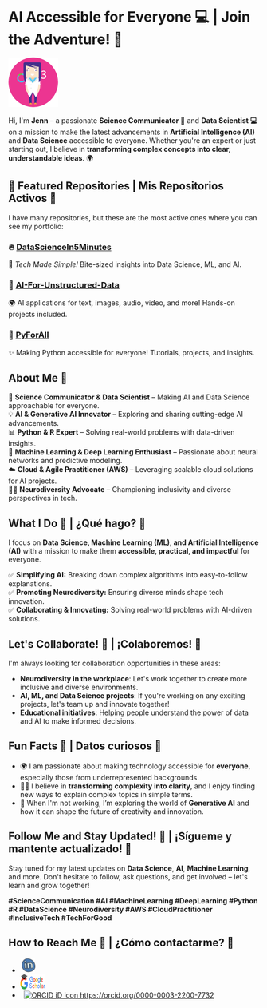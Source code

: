 # AI Accessible for Everyone 💻 | Join the Adventure! 🚀

<img src="https://github.com/jcombari/jcombari/blob/main/Avatar_JC.png" width="100" height="100" alt="Avatar Image">  <!-- Avatar pequeño -->

Hi, I'm **Jenn** – a passionate **Science Communicator 🧠** and **Data Scientist 💻** on a mission to make the latest advancements in **Artificial Intelligence (AI)** and **Data Science** accessible to everyone. Whether you're an expert or just starting out, I believe in **transforming complex concepts into clear, understandable ideas**. 🌍

## 📂 Featured Repositories | Mis Repositorios Activos 🚀

I have many repositories, but these are the most active ones where you can see my portfolio:

### 🔥 [DataScienceIn5Minutes](https://github.com/jcombari/DataScienceIn5Minutes)
🚀 *Tech Made Simple!* Bite-sized insights into Data Science, ML, and AI. 

### 🤖 [AI-For-Unstructured-Data](https://github.com/jcombari/AI-For-Unstructured-Data)
🌍 AI applications for text, images, audio, video, and more! Hands-on projects included.  

### 🐍 [PyForAll](https://github.com/jcombari/PyForAll)
✨ Making Python accessible for everyone! Tutorials, projects, and insights.  

## About Me 🌟

🔭 **Science Communicator & Data Scientist** – Making AI and Data Science approachable for everyone.  
💡 **AI & Generative AI Innovator** – Exploring and sharing cutting-edge AI advancements.  
📊 **Python & R Expert** – Solving real-world problems with data-driven insights.  
🤖 **Machine Learning & Deep Learning Enthusiast** – Passionate about neural networks and predictive modeling.  
☁️ **Cloud & Agile Practitioner (AWS)** – Leveraging scalable cloud solutions for AI projects.  
🏳️‍🌈 **Neurodiversity Advocate** – Championing inclusivity and diverse perspectives in tech.  

## What I Do 🚀 | ¿Qué hago? 🚀

I focus on **Data Science, Machine Learning (ML), and Artificial Intelligence (AI)** with a mission to make them **accessible, practical, and impactful** for everyone.  

✅ **Simplifying AI:** Breaking down complex algorithms into easy-to-follow explanations.  
✅ **Promoting Neurodiversity:** Ensuring diverse minds shape tech innovation.  
✅ **Collaborating & Innovating:** Solving real-world problems with AI-driven solutions.  

## Let's Collaborate! 👯 | ¡Colaboremos! 👯

I'm always looking for collaboration opportunities in these areas:

- **Neurodiversity in the workplace**: Let's work together to create more inclusive and diverse environments.
- **AI, ML, and Data Science projects**: If you're working on any exciting projects, let's team up and innovate together!
- **Educational initiatives**: Helping people understand the power of data and AI to make informed decisions.



## Fun Facts 🤩 | Datos curiosos 🤩

- 🌍 I am passionate about making technology accessible for **everyone**, especially those from underrepresented backgrounds.
- 🧑‍💻 I believe in **transforming complexity into clarity**, and I enjoy finding new ways to explain complex topics in simple terms.
- 🚀 When I'm not working, I’m exploring the world of **Generative AI** and how it can shape the future of creativity and innovation.

## Follow Me and Stay Updated! 📲 | ¡Sígueme y mantente actualizado! 📲

Stay tuned for my latest updates on **Data Science**, **AI**, **Machine Learning**, and more. Don't hesitate to follow, ask questions, and get involved – let's learn and grow together!

**#ScienceCommunication #AI #MachineLearning #DeepLearning #Python #R #DataScience #Neurodiversity #AWS #CloudPractitioner #InclusiveTech #TechForGood**

## How to Reach Me 📱 | ¿Cómo contactarme? 📱

* [<img src="https://github.com/jcombari/jcombari/blob/main/linkedin-circled.png" width="30" height="30"/>](https://www.linkedin.com/in/jennyfercombariza/recent-activity/all/)
* [<img src="https://github.com/jcombari/jcombari/blob/main/kisspng-google-search-google-analytics-marketing-business-google-scholar-logo-5b4c8647e1f404.7173265615317417679255.png" width="50" height="30" />](https://scholar.google.es/citations?user=bJBYlTQAAAAJ&amp;hl=es/)
*   <a
    id="cy-effective-orcid-url"
    class="underline"
     href="https://orcid.org/0000-0003-2200-7732"
     target="orcid.widget"
     rel="me noopener noreferrer"
     style="vertical-align: top">
     <img
        src="https://orcid.org/sites/default/files/images/orcid_16x16.png"
        style="width: 1em; margin-inline-start: 0.5em"
        alt="ORCID iD icon"/>
      https://orcid.org/0000-0003-2200-7732
    </a>
